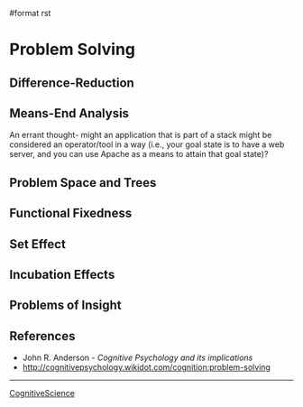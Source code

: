 \#format rst

Problem Solving
===============

Difference-Reduction
--------------------

Means-End Analysis
------------------

An errant thought- might an application that is part of a stack might be considered an operator/tool in a way (i.e., your goal state is to have a web server, and you can use Apache as a means to attain that goal state)?

Problem Space and Trees
-----------------------

Functional Fixedness
--------------------

Set Effect
----------

Incubation Effects
------------------

Problems of Insight
-------------------

References
----------

-   John R. Anderson - *Cognitive Psychology and its implications*
-   <http://cognitivepsychology.wikidot.com/cognition:problem-solving>

* * * * *

[CognitiveScience](../CognitiveScience)

